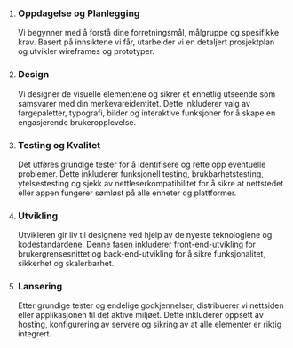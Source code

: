1. ### Oppdagelse og Planlegging

   Vi begynner med å forstå dine forretningsmål, målgruppe og spesifikke krav. Basert på innsiktene vi får, utarbeider vi en detaljert prosjektplan og utvikler wireframes og prototyper.

2. ### Design

   Vi designer de visuelle elementene og sikrer et enhetlig utseende som samsvarer med din merkevareidentitet. Dette inkluderer valg av fargepaletter, typografi, bilder og interaktive funksjoner for å skape en engasjerende brukeropplevelse.

3. ### Testing og Kvalitet

   Det utføres grundige tester for å identifisere og rette opp eventuelle problemer. Dette inkluderer funksjonell testing, brukbarhetstesting, ytelsestesting og sjekk av nettleserkompatibilitet for å sikre at nettstedet eller appen fungerer sømløst på alle enheter og plattformer.

4. ### Utvikling

   Utvikleren gir liv til designene ved hjelp av de nyeste teknologiene og kodestandardene. Denne fasen inkluderer front-end-utvikling for brukergrensesnittet og back-end-utvikling for å sikre funksjonalitet, sikkerhet og skalerbarhet.

5. ### Lansering
   Etter grundige tester og endelige godkjennelser, distribuerer vi nettsiden eller applikasjonen til det aktive miljøet. Dette inkluderer oppsett av hosting, konfigurering av servere og sikring av at alle elementer er riktig integrert.
